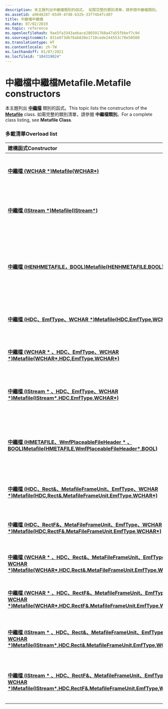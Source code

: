 ```yaml
---
description: 本主題列出中繼檔類別的函式。 如需完整的類別清單，請參閱中繼檔類別。
ms.assetid: a9648287-65d9-47d8-b32b-33f74b4fcd07
title: 中繼檔中繼檔
ms.date: 07/02/2019
ms.topic: reference
ms.openlocfilehash: 9ae5fa3343aebace286591760a47a55fbbef7c9d
ms.sourcegitcommit: 831e8f3db78ab820e1710cede244553c70e50500
ms.translationtype: HT
ms.contentlocale: zh-TW
ms.lasthandoff: 01/07/2021
ms.locfileid: "104319024"
---
```

# <a name="metafilemetafile-constructors"></a><span data-ttu-id="8edc0-104">中繼檔中繼檔</span><span class="sxs-lookup"><span data-stu-id="8edc0-104">Metafile.Metafile constructors</span></span>

<span data-ttu-id="8edc0-105">本主題列出 [**中繼檔**](/windows/win32/api/gdiplusheaders/nl-gdiplusheaders-metafile) 類別的函式。</span><span class="sxs-lookup"><span data-stu-id="8edc0-105">This topic lists the constructors of the [**Metafile**](/windows/win32/api/gdiplusheaders/nl-gdiplusheaders-metafile) class.</span></span> <span data-ttu-id="8edc0-106">如需完整的類別清單，請參閱 **中繼檔類別**。</span><span class="sxs-lookup"><span data-stu-id="8edc0-106">For a complete class listing, see **Metafile Class**.</span></span>

### <a name="overload-list"></a><span data-ttu-id="8edc0-107">多載清單</span><span class="sxs-lookup"><span data-stu-id="8edc0-107">Overload list</span></span>



| <span data-ttu-id="8edc0-108">建構函式</span><span class="sxs-lookup"><span data-stu-id="8edc0-108">Constructor</span></span>                                                                                                                                                                      | <span data-ttu-id="8edc0-109">描述</span><span class="sxs-lookup"><span data-stu-id="8edc0-109">Description</span></span>                                                                                                                                                                                                                                                          |
|:---------------------------------------------------------------------------------------------------------------------------------------------------------------------------------|:---------------------------------------------------------------------------------------------------------------------------------------------------------------------------------------------------------------------------------------------------------------------|
| <span data-ttu-id="8edc0-110">[**中繼檔 (WCHAR \*)**](/windows/win32/api/gdiplusheaders/nf-gdiplusheaders-metafile-metafile(inconstwchar))</span><span class="sxs-lookup"><span data-stu-id="8edc0-110">[**Metafile(WCHAR\*)**](/windows/win32/api/gdiplusheaders/nf-gdiplusheaders-metafile-metafile(inconstwchar))</span></span>                                                                                                          | <span data-ttu-id="8edc0-111">建立用來播放的 [**中繼檔：：中繼檔**](/windows/win32/api/gdiplusheaders/nf-gdiplusheaders-metafile-metafile(inconstwchar)) 物件。</span><span class="sxs-lookup"><span data-stu-id="8edc0-111">Creates a [**Metafile::Metafile**](/windows/win32/api/gdiplusheaders/nf-gdiplusheaders-metafile-metafile(inconstwchar)) object for playback.</span></span><br/>                                                                                                                                                   |
| <span data-ttu-id="8edc0-112">[**中繼檔 (IStream \*)**](/windows/win32/api/gdiplusheaders/nf-gdiplusheaders-metafile-metafile(inistream))</span><span class="sxs-lookup"><span data-stu-id="8edc0-112">[**Metafile(IStream\*)**](/windows/win32/api/gdiplusheaders/nf-gdiplusheaders-metafile-metafile(inistream))</span></span>                                                                                                          | <span data-ttu-id="8edc0-113">從 [IStream](/windows/win32/api/objidl/nn-objidl-istream)介面建立用來播放的 [**中繼檔：：中繼檔**](/windows/win32/api/gdiplusheaders/nf-gdiplusheaders-metafile-metafile(inistream))物件。</span><span class="sxs-lookup"><span data-stu-id="8edc0-113">Creates a [**Metafile::Metafile**](/windows/win32/api/gdiplusheaders/nf-gdiplusheaders-metafile-metafile(inistream)) object from an [IStream](/windows/win32/api/objidl/nn-objidl-istream) interface for playback.</span></span><br/>                                                            |
| <span data-ttu-id="8edc0-114">[**中繼檔 (HENHMETAFILE，BOOL)**](/windows/win32/api/gdiplusheaders/nf-gdiplusheaders-metafile-metafile(inhenhmetafile_inbool))</span><span class="sxs-lookup"><span data-stu-id="8edc0-114">[**Metafile(HENHMETAFILE,BOOL)**](/windows/win32/api/gdiplusheaders/nf-gdiplusheaders-metafile-metafile(inhenhmetafile_inbool))</span></span>                                                                                          | <span data-ttu-id="8edc0-115">建立 GDI + [**中繼檔：：中繼檔**](/windows/win32/api/gdiplusheaders/nf-gdiplusheaders-metafile-metafile(inhenhmetafile_inbool)) 物件，以根據 GDI 增強型中繼檔 (EMF) 檔播放。</span><span class="sxs-lookup"><span data-stu-id="8edc0-115">Creates a GDI+ [**Metafile::Metafile**](/windows/win32/api/gdiplusheaders/nf-gdiplusheaders-metafile-metafile(inhenhmetafile_inbool)) object for playback based on a GDI Enhanced Metafile (EMF) file.</span></span><br/>                                                                                            |
| <span data-ttu-id="8edc0-116">[**中繼檔 (HDC、EmfType、WCHAR \*)**](/windows/win32/api/gdiplusheaders/nf-gdiplusheaders-metafile-metafile(inhdc_inemftype_inconstwchar))</span><span class="sxs-lookup"><span data-stu-id="8edc0-116">[**Metafile(HDC,EmfType,WCHAR\*)**](/windows/win32/api/gdiplusheaders/nf-gdiplusheaders-metafile-metafile(inhdc_inemftype_inconstwchar))</span></span>                                                                         | <span data-ttu-id="8edc0-117">建立要錄製的 [**中繼檔：：中繼檔**](/windows/win32/api/gdiplusheaders/nf-gdiplusheaders-metafile-metafile(inhdc_inemftype_inconstwchar)) 物件。</span><span class="sxs-lookup"><span data-stu-id="8edc0-117">Creates a [**Metafile::Metafile**](/windows/win32/api/gdiplusheaders/nf-gdiplusheaders-metafile-metafile(inhdc_inemftype_inconstwchar)) object for recording.</span></span><br/>                                                                                                                             |
| <span data-ttu-id="8edc0-118">[**中繼檔 (WCHAR \* 、HDC、EmfType、WCHAR \*)**](/windows/win32/api/gdiplusheaders/nf-gdiplusheaders-metafile-metafile(inconstwchar_inhdc_inemftype_inconstwchar))</span><span class="sxs-lookup"><span data-stu-id="8edc0-118">[**Metafile(WCHAR\*,HDC,EmfType,WCHAR\*)**](/windows/win32/api/gdiplusheaders/nf-gdiplusheaders-metafile-metafile(inconstwchar_inhdc_inemftype_inconstwchar))</span></span>                                                        | <span data-ttu-id="8edc0-119">建立要錄製的 [**中繼檔：：中繼檔**](/windows/win32/api/gdiplusheaders/nf-gdiplusheaders-metafile-metafile(inconstwchar_inhdc_inemftype_inconstwchar)) 物件。</span><span class="sxs-lookup"><span data-stu-id="8edc0-119">Creates a [**Metafile::Metafile**](/windows/win32/api/gdiplusheaders/nf-gdiplusheaders-metafile-metafile(inconstwchar_inhdc_inemftype_inconstwchar)) object for recording.</span></span><br/>                                                                                                                    |
| <span data-ttu-id="8edc0-120">[**中繼檔 (IStream \* 、HDC、EmfType、WCHAR \*)**](/windows/win32/api/gdiplusheaders/nf-gdiplusheaders-metafile-metafile(inistream_inhdc_inemftype_inconstwchar))</span><span class="sxs-lookup"><span data-stu-id="8edc0-120">[**Metafile(IStream\*,HDC,EmfType,WCHAR\*)**](/windows/win32/api/gdiplusheaders/nf-gdiplusheaders-metafile-metafile(inistream_inhdc_inemftype_inconstwchar))</span></span>                                                        | <span data-ttu-id="8edc0-121">建立用來錄製至 [IStream](/windows/win32/api/objidl/nn-objidl-istream)介面的 [**中繼檔：：中繼檔**](/windows/win32/api/gdiplusheaders/nf-gdiplusheaders-metafile-metafile(inistream_inhdc_inemftype_inconstwchar))物件。</span><span class="sxs-lookup"><span data-stu-id="8edc0-121">Creates a [**Metafile::Metafile**](/windows/win32/api/gdiplusheaders/nf-gdiplusheaders-metafile-metafile(inistream_inhdc_inemftype_inconstwchar)) object for recording to an [IStream](/windows/win32/api/objidl/nn-objidl-istream) interface.</span></span><br/>                               |
| <span data-ttu-id="8edc0-122">[**中繼檔 (HMETAFILE、WmfPlaceableFileHeader \* 、BOOL)**](/windows/win32/api/gdiplusheaders/nf-gdiplusheaders-metafile-metafile(inhmetafile_inconstwmfplaceablefileheader_inbool))</span><span class="sxs-lookup"><span data-stu-id="8edc0-122">[**Metafile(HMETAFILE,WmfPlaceableFileHeader\*,BOOL)**](/windows/win32/api/gdiplusheaders/nf-gdiplusheaders-metafile-metafile(inhmetafile_inconstwmfplaceablefileheader_inbool))</span></span>                                             | <span data-ttu-id="8edc0-123">建立要錄製的 GDI +[**中繼檔：：元**](/windows/win32/api/gdiplusheaders/nf-gdiplusheaders-metafile-metafile(inhmetafile_inconstwmfplaceablefileheader_inbool)) 檔物件。</span><span class="sxs-lookup"><span data-stu-id="8edc0-123">Creates a GDI+[**Metafile::Metafile**](/windows/win32/api/gdiplusheaders/nf-gdiplusheaders-metafile-metafile(inhmetafile_inconstwmfplaceablefileheader_inbool)) object for recording.</span></span> <span data-ttu-id="8edc0-124">格式將會是可放置的中繼檔。</span><span class="sxs-lookup"><span data-stu-id="8edc0-124">The format will be placeable metafile.</span></span><br/>                                                                          |
| <span data-ttu-id="8edc0-125">[**中繼檔 (HDC、Rect&、MetafileFrameUnit、EmfType、WCHAR \*)**](/windows/win32/api/gdiplusheaders/nf-gdiplusheaders-metafile-metafile(inhdc_inconstrect__inmetafileframeunit_inemftype_inconstwchar))</span><span class="sxs-lookup"><span data-stu-id="8edc0-125">[**Metafile(HDC,Rect&,MetafileFrameUnit,EmfType,WCHAR\*)**](/windows/win32/api/gdiplusheaders/nf-gdiplusheaders-metafile-metafile(inhdc_inconstrect__inmetafileframeunit_inemftype_inconstwchar))</span></span>            | <span data-ttu-id="8edc0-126">建立要錄製的 [**中繼檔：：中繼檔**](/windows/win32/api/gdiplusheaders/nf-gdiplusheaders-metafile-metafile(inhdc_inconstrect__inmetafileframeunit_inemftype_inconstwchar)) 物件。</span><span class="sxs-lookup"><span data-stu-id="8edc0-126">Creates a [**Metafile::Metafile**](/windows/win32/api/gdiplusheaders/nf-gdiplusheaders-metafile-metafile(inhdc_inconstrect__inmetafileframeunit_inemftype_inconstwchar)) object for recording.</span></span><br/>                                                                                        |
| <span data-ttu-id="8edc0-127">[**中繼檔 (HDC、RectF&、MetaFileFrameUnit、EmfType、WCHAR \*)**](/windows/win32/api/gdiplusheaders/nf-gdiplusheaders-metafile-metafile(inhdc_inconstrectf__inmetafileframeunit_inemftype_inconstwchar))</span><span class="sxs-lookup"><span data-stu-id="8edc0-127">[**Metafile(HDC,RectF&,MetaFileFrameUnit,EmfType,WCHAR\*)**](/windows/win32/api/gdiplusheaders/nf-gdiplusheaders-metafile-metafile(inhdc_inconstrectf__inmetafileframeunit_inemftype_inconstwchar))</span></span>           | <span data-ttu-id="8edc0-128">建立要錄製的 [**中繼檔：：中繼檔**](/windows/win32/api/gdiplusheaders/nf-gdiplusheaders-metafile-metafile(inhdc_inconstrectf__inmetafileframeunit_inemftype_inconstwchar)) 物件。</span><span class="sxs-lookup"><span data-stu-id="8edc0-128">Creates a [**Metafile::Metafile**](/windows/win32/api/gdiplusheaders/nf-gdiplusheaders-metafile-metafile(inhdc_inconstrectf__inmetafileframeunit_inemftype_inconstwchar)) object for recording.</span></span><br/>                                                                                        |
| <span data-ttu-id="8edc0-129">[**中繼檔 (WCHAR \* 、HDC、Rect&、MetaFileFrameUnit、EmfType、WCHAR \*)**](/windows/win32/api/gdiplusheaders/nf-gdiplusheaders-metafile-metafile(inconstwchar_inhdc_inconstrect__inmetafileframeunit_inemftype_inconstwchar))</span><span class="sxs-lookup"><span data-stu-id="8edc0-129">[**Metafile(WCHAR\*,HDC,Rect&,MetaFileFrameUnit,EmfType,WCHAR\*)**](/windows/win32/api/gdiplusheaders/nf-gdiplusheaders-metafile-metafile(inconstwchar_inhdc_inconstrect__inmetafileframeunit_inemftype_inconstwchar))</span></span>    | <span data-ttu-id="8edc0-130">建立要錄製的 [**中繼檔：：中繼檔**](/windows/win32/api/gdiplusheaders/nf-gdiplusheaders-metafile-metafile(inconstwchar_inhdc_inconstrect__inmetafileframeunit_inemftype_inconstwchar)) 物件。</span><span class="sxs-lookup"><span data-stu-id="8edc0-130">Creates a [**Metafile::Metafile**](/windows/win32/api/gdiplusheaders/nf-gdiplusheaders-metafile-metafile(inconstwchar_inhdc_inconstrect__inmetafileframeunit_inemftype_inconstwchar)) object for recording.</span></span><br/>                                                                                        |
| <span data-ttu-id="8edc0-131">[**中繼檔 (WCHAR \* 、HDC、RectF&、MetafileFrameUnit、EmfType、WCHAR \*)**](/windows/win32/api/gdiplusheaders/nf-gdiplusheaders-metafile-metafile(inconstwchar_inhdc_inconstrectf__inmetafileframeunit_inemftype_inconstwchar))</span><span class="sxs-lookup"><span data-stu-id="8edc0-131">[**Metafile(WCHAR\*,HDC,RectF&,MetafileFrameUnit,EmfType,WCHAR\*)**](/windows/win32/api/gdiplusheaders/nf-gdiplusheaders-metafile-metafile(inconstwchar_inhdc_inconstrectf__inmetafileframeunit_inemftype_inconstwchar))</span></span>   | <span data-ttu-id="8edc0-132">建立要錄製的 [**中繼檔：：中繼檔**](/windows/win32/api/gdiplusheaders/nf-gdiplusheaders-metafile-metafile(inconstwchar_inhdc_inconstrectf__inmetafileframeunit_inemftype_inconstwchar)) 物件。</span><span class="sxs-lookup"><span data-stu-id="8edc0-132">Creates a [**Metafile::Metafile**](/windows/win32/api/gdiplusheaders/nf-gdiplusheaders-metafile-metafile(inconstwchar_inhdc_inconstrectf__inmetafileframeunit_inemftype_inconstwchar)) object for recording.</span></span><br/>                                                                                        |
| <span data-ttu-id="8edc0-133">[**中繼檔 (IStream \* 、HDC、Rect&、MetafileFrameUnit、EmfType、WCHAR \*)**](/windows/win32/api/gdiplusheaders/nf-gdiplusheaders-metafile-metafile(inistream_inhdc_inconstrect__inmetafileframeunit_inemftype_inconstwchar))</span><span class="sxs-lookup"><span data-stu-id="8edc0-133">[**Metafile(IStream\*,HDC,Rect&,MetafileFrameUnit,EmfType,WCHAR\*)**](/windows/win32/api/gdiplusheaders/nf-gdiplusheaders-metafile-metafile(inistream_inhdc_inconstrect__inmetafileframeunit_inemftype_inconstwchar))</span></span>  | <span data-ttu-id="8edc0-134">建立用來錄製至 [IStream](/windows/win32/api/objidl/nn-objidl-istream)介面的 [**中繼檔：：中繼檔**](/windows/win32/api/gdiplusheaders/nf-gdiplusheaders-metafile-metafile(inistream_inhdc_inconstrect__inmetafileframeunit_inemftype_inconstwchar))物件。</span><span class="sxs-lookup"><span data-stu-id="8edc0-134">Creates a [**Metafile::Metafile**](/windows/win32/api/gdiplusheaders/nf-gdiplusheaders-metafile-metafile(inistream_inhdc_inconstrect__inmetafileframeunit_inemftype_inconstwchar)) object for recording to an [IStream](/windows/win32/api/objidl/nn-objidl-istream) interface.</span></span><br/> |
| <span data-ttu-id="8edc0-135">[**中繼檔 (IStream \* 、HDC、RectF&、MetafileFrameUnit、EmfType、WCHAR \*)**](/windows/win32/api/gdiplusheaders/nf-gdiplusheaders-metafile-metafile(inistream_inhdc_inconstrectf__inmetafileframeunit_inemftype_inconstwchar))</span><span class="sxs-lookup"><span data-stu-id="8edc0-135">[**Metafile(IStream\*,HDC,RectF&,MetafileFrameUnit,EmfType,WCHAR\*)**](/windows/win32/api/gdiplusheaders/nf-gdiplusheaders-metafile-metafile(inistream_inhdc_inconstrectf__inmetafileframeunit_inemftype_inconstwchar))</span></span> | <span data-ttu-id="8edc0-136">建立用來錄製至 [IStream](/windows/win32/api/objidl/nn-objidl-istream)介面的 [**中繼檔：：中繼檔**](/windows/win32/api/gdiplusheaders/nf-gdiplusheaders-metafile-metafile(inistream_inhdc_inconstrectf__inmetafileframeunit_inemftype_inconstwchar))物件。</span><span class="sxs-lookup"><span data-stu-id="8edc0-136">Creates a [**Metafile::Metafile**](/windows/win32/api/gdiplusheaders/nf-gdiplusheaders-metafile-metafile(inistream_inhdc_inconstrectf__inmetafileframeunit_inemftype_inconstwchar)) object for recording to an [IStream](/windows/win32/api/objidl/nn-objidl-istream) interface.</span></span><br/> |



 

 
